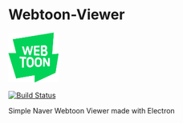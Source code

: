 # Webtoon-Viewer

<img alt="logo" src="./UI/res/logo.png" width="100" height="100">  
  
[![Build Status](https://travis-ci.org/04SeoHyun/Webtoon-Viewer.svg?branch=master)](https://travis-ci.org/04SeoHyun/Webtoon-Viewer)  
  
Simple Naver Webtoon Viewer made with Electron